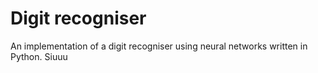 # Digit recogniser

An implementation of a digit recogniser using neural networks written in Python.
Siuuu
